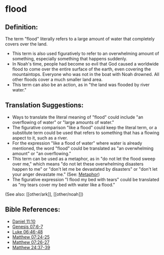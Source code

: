 # flood #

## Definition: ##

The term "flood" literally refers to a large amount of water that completely covers over the land. 

* This term is also used figuratively to refer to an overwhelming amount of something, especially something that happens suddenly.
* In Noah's time, people had become so evil that God caused a worldwide flood to come over the entire surface of the earth, even covering the mountaintops. Everyone who was not in the boat with Noah drowned. All other floods cover a much smaller land area.
* This term can also be an action, as in "the land was flooded by river water."

## Translation Suggestions: ##

* Ways to translate the literal meaning of "flood" could include "an overflowing of water" or "large amounts of water."
* The figurative comparison "like a flood" could keep the literal term, or a substitute term could be used that refers to something that has a flowing aspect to it, such as a river.
* For the expression "like a flood of water" where water is already mentioned, the word "flood" could be translated as "an overwhelming amount" or "an overflowing."
* This term can be used as a metaphor, as in "do not let the flood sweep over me," which means "do not let these overwhelming disasters happen to me" or "don't let me be devastated by disasters" or "don't let your anger devastate me." (See: [Metaphor](en/ta-vol1/translate/man/figs-metaphor))
* The figurative expression "I flood my bed with tears" could be translated as "my tears cover my bed with water like a flood."

(See also: [[other/ark]], [[other/noah]])

## Bible References: ##

* [Daniel 11:10](en/tn/dan/help/11/10)
* [Genesis 07:6-7](en/tn/gen/help/07/06)
* [Luke 06:46-48](en/tn/luk/help/06/46)
* [Matthew 07:24-25](en/tn/mat/help/07/24)
* [Matthew 07:26-27](en/tn/mat/help/07/26)
* [Matthew 24:37-39](en/tn/mat/help/24/37)